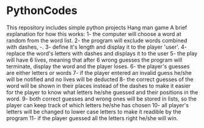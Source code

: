 # PythonCodes
This repository includes simple python projects
Hang man game
A brief explanation for how this works:
    1- the computer will choose a word at random from the word list. 
    2- the program will exclude words combined with dashes, -.
    3- define it's length and display it to the player 'user'.
    4- replace the word's letters with dashes and displays it to the user
    5- the play will have 6 lives, meaning that after 6 wrong guesses the program will
        terminate, display the word and the player loses.
    6- the player's guesses are either letters or words
    7- if the player entered an invalid guess he/she will be notified and no lives 
        will be deducted
    8- the correct guesses of the word will be shown in their places instead of the dashes
        to make it easier for the player to know what letters he/she guessed and their 
        positions in the word.
    9- both correct guesses and wrong ones will be stored in lists, so the player can keep 
        track of which letters he/she has chosen
    10- all player's letters will be changed to lower case letters to make it readible by the program
    11- if the player guessed all the letters right he/she will win.
